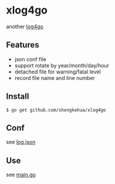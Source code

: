 # xlog4go
 another [log4go](https://github.com/skoo87/log4go)

## Features
* json conf file
* support rotate by year/month/day/hour
* detached file for warning/fatal level
* record file name and line number

## Install

    $ go get github.com/shengkehua/xlog4go

## Conf
 see [log.json](https://github.com/shengkehua/xlog4go/blob/master/example/log.json)

## Use
 see [main.go](https://github.com/shengkehua/xlog4go/blob/master/example/main.go)
